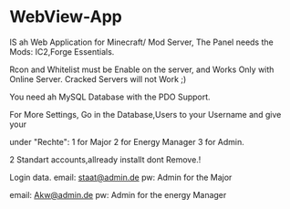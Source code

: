 # WebView-App

IS ah Web Application for Minecraft/ Mod Server,
The Panel needs the Mods: IC2,Forge Essentials.

Rcon and Whitelist must be Enable on the server,
and Works Only with Online Server. Cracked Servers
will not Work ;)

You need ah MySQL Database with the PDO Support.

For More Settings, 
Go in the Database,Users to your Username and give your

under "Rechte":
1 for Major
2 for Energy Manager
3 for Admin.

2 Standart accounts,allready installt dont Remove.!

Login data.
email: staat@admin.de
pw: Admin
for the Major

email: Akw@admin.de
pw: Admin
for the energy Manager
